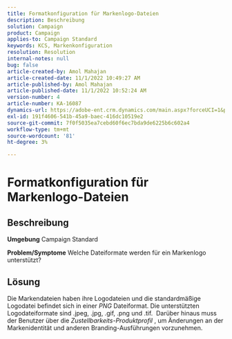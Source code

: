 ```yaml
---
title: Formatkonfiguration für Markenlogo-Dateien
description: Beschreibung
solution: Campaign
product: Campaign
applies-to: Campaign Standard
keywords: KCS, Markenkonfiguration
resolution: Resolution
internal-notes: null
bug: false
article-created-by: Amol Mahajan
article-created-date: 11/1/2022 10:49:27 AM
article-published-by: Amol Mahajan
article-published-date: 11/1/2022 10:52:24 AM
version-number: 4
article-number: KA-16087
dynamics-url: https://adobe-ent.crm.dynamics.com/main.aspx?forceUCI=1&pagetype=entityrecord&etn=knowledgearticle&id=37eab4d6-d259-ed11-9561-6045bd006a22
exl-id: 191f4606-541b-45a9-baec-416dc10519e2
source-git-commit: 7f0f5035ea7cebd60f6ec7bda9de6225b6c602a4
workflow-type: tm+mt
source-wordcount: '81'
ht-degree: 3%

---
```


# Formatkonfiguration für Markenlogo-Dateien

## Beschreibung

<b>Umgebung</b>
Campaign Standard


<b>Problem/Symptome</b>
Welche Dateiformate werden für ein Markenlogo unterstützt?


## Lösung


Die Markendateien haben ihre Logodateien und die standardmäßige Logodatei befindet sich in einer *PNG* Dateiformat. Die unterstützten Logodateiformate sind .jpeg, .jpg, .gif, .png und .tif.  Darüber hinaus muss der Benutzer über die *Zustellbarkeits-Produktprofil* , um Änderungen an der Markenidentität und anderen Branding-Ausführungen vorzunehmen.
